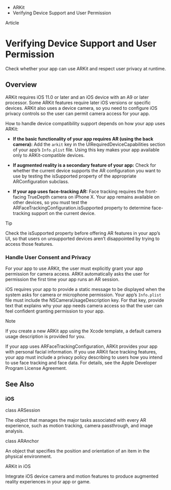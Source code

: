 

- ARKit
-  Verifying Device Support and User Permission 

Article

# Verifying Device Support and User Permission

Check whether your app can use ARKit and respect user privacy at runtime.

## Overview

ARKit requires iOS 11.0 or later and an iOS device with an A9 or later processor. Some ARKit features require later iOS versions or specific devices. ARKit also uses a device camera, so you need to configure iOS privacy controls so the user can permit camera access for your app.

How to handle device compatibility support depends on how your app uses ARKit:

- **If the basic functionality of your app requires AR (using the back camera):** Add the `arkit` key in the UIRequiredDeviceCapabilities section of your app’s `Info.plist` file. Using this key makes your app available only to ARKit-compatible devices.

- **If augmented reality is a secondary feature of your app:** Check for whether the current device supports the AR configuration you want to use by testing the isSupported property of the appropriate ARConfiguration subclass.

- **If your app uses face-tracking AR:** Face tracking requires the front-facing TrueDepth camera on iPhone X. Your app remains available on other devices, so you must test the ARFaceTrackingConfiguration.isSupported property to determine face-tracking support on the current device.

Tip

Check the isSupported property before offering AR features in your app’s UI, so that users on unsupported devices aren’t disappointed by trying to access those features.

### Handle User Consent and Privacy

For your app to use ARKit, the user must explicitly grant your app permission for camera access. ARKit automatically asks the user for permission the first time your app runs an AR session.

iOS requires your app to provide a static message to be displayed when the system asks for camera or microphone permission. Your app’s `Info.plist` file must include the NSCameraUsageDescription key. For that key, provide text that explains why your app needs camera access so that the user can feel confident granting permission to your app.

Note

If you create a new ARKit app using the Xcode template, a default camera usage description is provided for you.

If your app uses ARFaceTrackingConfiguration, ARKit provides your app with personal facial information. If you use ARKit face tracking features, your app must include a privacy policy describing to users how you intend to use face tracking and face data. For details, see the Apple Developer Program License Agreement.

## See Also

### iOS

class ARSession

The object that manages the major tasks associated with every AR experience, such as motion tracking, camera passthrough, and image analysis.

class ARAnchor

An object that specifies the position and orientation of an item in the physical environment.

ARKit in iOS

Integrate iOS device camera and motion features to produce augmented reality experiences in your app or game.

